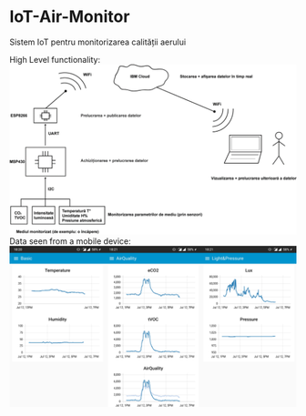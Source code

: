# IoT-Air-Monitor
Sistem IoT pentru monitorizarea calității aerului  


High Level functionality:
![](Images/HighLevel.png)  
Data seen from a mobile device:
![](Images/Mobile.png)
